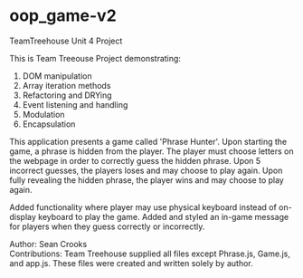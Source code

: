 # oop_game-v2
TeamTreehouse Unit 4 Project

This is Team Treeouse Project demonstrating: 
1) DOM manipulation
2) Array iteration methods
3) Refactoring and DRYing
4) Event listening and handling
5) Modulation
6) Encapsulation

This application presents a game called 'Phrase Hunter'. Upon starting the game, a phrase is hidden from the player. The player must choose letters on the webpage in order to correctly guess the hidden phrase. Upon 5 incorrect guesses, the players loses and may choose to play again. Upon fully revealing the hidden phrase, the player wins and may choose to play again.

Added functionality where player may use physical keyboard instead of on-display keyboard to play the game.
Added and styled an in-game message for players when they guess correctly or incorrectly.

Author: Sean Crooks
<br>Contributions: Team Treehouse supplied all files except Phrase.js, Game.js, and app.js. These files were created and written solely by author. 
